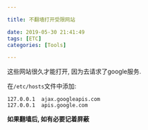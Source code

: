 ```yaml
---

title: 不翻墙打开受限网站

date: 2019-05-30 21:41:49
tags: [ETC]
categories: [Tools]

---
```


这些网站很久才能打开, 因为去请求了google服务.

在`/etc/hosts`文件中添加:

    127.0.0.1  ajax.googleapis.com
    127.0.0.1  apis.google.com

**如果翻墙后, 如有必要记着屏蔽**
